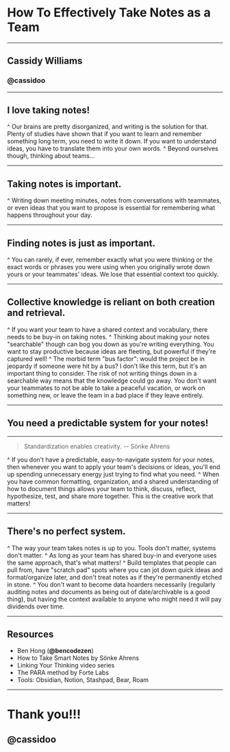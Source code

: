 # How To Effectively Take Notes as a Team

---

## Cassidy Williams
### @cassidoo

---

## I **love** taking notes!

^ Our brains are pretty disorganized, and writing is the solution for that. Plenty of studies have shown that if you want to learn and remember something long term, you need to write it down. If you want to understand ideas, you have to translate them into your own words.
^ Beyond ourselves though, thinking about teams...

---

## Taking notes is important.

^ Writing down meeting minutes, notes from conversations with teammates, or even ideas that you want to propose is essential for remembering what happens throughout your day.

---

## Finding notes is **just as** important.

^ You can rarely, if ever, remember exactly what you were thinking or the exact words or phrases you were using when you originally wrote down yours or your teammates' ideas. We lose that essential context too quickly.

---

## Collective knowledge is reliant on both creation and retrieval.

^ If you want your team to have a shared context and vocabulary, there needs to be buy-in on taking notes.
^ Thinking about making your notes "searchable" though can bog you down as you're writing everything. You want to stay productive because ideas are fleeting, but powerful if they're captured well!
^ The morbid term "bus factor": would the project be in jeopardy if someone were hit by a bus? I don't like this term, but it's an important thing to consider. The risk of not writing things down in a searchable way means that the knowledge could go away. You don't want your teammates to not be able to take a peaceful vacation, or work on something new, or leave the team in a bad place if they leave entirely.

---

## You need a **predictable system** for your notes!

---

> Standardization enables creativity.
-- Sönke Ahrens

^ If you don't have a predictable, easy-to-navigate system for your notes, then whenever you want to apply your team's decisions or ideas, you'll end up spending unnecessary energy just trying to find what you need.
^ When you have common formatting, organization, and a shared understanding of how to document things allows your team to think, discuss, reflect, hypothesize, test, and share more together. This is the creative work that matters!

---

## There's no **perfect** system.

^ The way your team takes notes is up to you. Tools don't matter, systems don't matter.
^ As long as your team has shared buy-in and everyone uses the same approach, that's what matters!
^ Build templates that people can pull from, have "scratch pad" spots where you can jot down quick ideas and format/organize later, and don't treat notes as if they're permanently etched in stone.
^ You don't want to become data hoarders necessarily (regularly auditing notes and documents as being out of date/archivable is a good thing), but having the context available to anyone who might need it will pay dividends over time.

---

## Resources

- Ben Hong (**@bencodezen**)
- How to Take Smart Notes by Sönke Ahrens
- Linking Your Thinking video series
- The PARA method by Forte Labs
- Tools: Obsidian, Notion, Stashpad, Bear, Roam

---

# Thank you!!!
## @cassidoo
